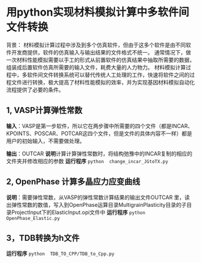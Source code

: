 # 用python实现材料模拟计算中多软件间文件转换
背景：
材料模拟计算过程中涉及到多个仿真软件，但由于这多个软件是由不同软件开发商提供，软件的仿真输入与输出结果的文件格式不统一。
通常情况下，做一次材料性能模拟需要以手工的形式从前置软件的仿真结果中抽取所需要的数据，组装成后置软件仿真所需要的输入文件，耗费大量的人力物力。
材料模拟计算过程中，多软件间文件转换系统可以替代传统人工处理的工作，快速将软件之间的过程文件进行转换，极大提高了材料性能模拟的效率，并为实现基因材料模拟自动化流程提供了必要的条件。

## 1, VASP计算弹性常数
**输入**：VASP是第一步软件，所以它在两步骤中所需要的四个文件（都是INCAR、KPOINTS、POSCAR、POTCAR这四个文件，但是文件的具体内容不一样）都是用户的初始输入，不需要做处理。

**输出**：OUTCAR
**说明**计算计算弹性常数时，将结构弛豫中的INCAR复制的相应的文件夹并修改相应的参数
**运行程序** ```python  change_incar_JGtoTX.py  ```


## 2, OpenPhase 计算多晶应力应变曲线
**说明**：需要弹性常数，从VASP的弹性常数计算结果的输出文件OUTCAR 里，读出弹性常数的数值，写入到OpenPhase运算目录MultigrainPlasticity目录的子目录ProjectInput下的ElasticInput.opi文件中
**运行程序**  ```python  OpenPhase_Elastic.py  ```

## 3，TDB转换为h文件
**运行程序**  ```python  TDB_TO_CPP/TDB_to_Cpp.py  ```
